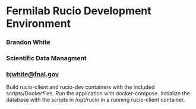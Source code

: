 # Fermilab Rucio Development Environment
### Brandon White
### Scientific Data Managment
### bjwhite@fnal.gov

Build rucio-client and rucio-dev containers with the included scripts/Dockerfiles. Run the application with docker-compose.
Initialize the database with the scripts in /opt/rucio in a running rucio-client container.
